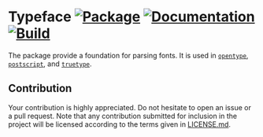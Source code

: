 # Typeface [![Package][package-img]][package-url] [![Documentation][documentation-img]][documentation-url] [![Build][build-img]][build-url]

The package provide a foundation for parsing fonts. It is used in
[`opentype`][opentype], [`postscript`][postscript], and [`truetype`][truetype].

## Contribution

Your contribution is highly appreciated. Do not hesitate to open an issue or a
pull request. Note that any contribution submitted for inclusion in the project
will be licensed according to the terms given in [LICENSE.md](LICENSE.md).

[opentype]: https://github.com/bodoni/opentype
[postscript]: https://github.com/bodoni/postscript
[truetype]: https://github.com/bodoni/truetype

[build-img]: https://github.com/bodoni/typeface/workflows/build/badge.svg
[build-url]: https://github.com/bodoni/typeface/actions/workflows/build.yml
[documentation-img]: https://docs.rs/typeface/badge.svg
[documentation-url]: https://docs.rs/typeface
[package-img]: https://img.shields.io/crates/v/typeface.svg
[package-url]: https://crates.io/crates/typeface
